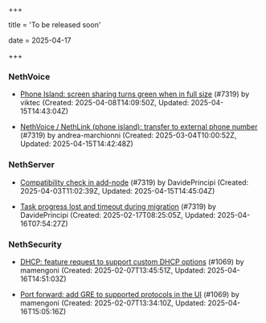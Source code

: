 +++

title = 'To be released soon'

date = 2025-04-17

+++

### NethVoice

- [Phone Island: screen sharing turns green when in full size](https://github.com/NethServer/dev/issues/7392) (#7319) by viktec (Created: 2025-04-08T14:09:50Z, Updated: 2025-04-15T14:43:04Z)

- [NethVoice / NethLink (phone island): transfer to external phone number](https://github.com/NethServer/dev/issues/7338) (#7319) by andrea-marchionni (Created: 2025-03-04T10:00:52Z, Updated: 2025-04-15T14:42:48Z)

### NethServer

- [Compatibility check in add-node](https://github.com/NethServer/dev/issues/7376) (#7319) by DavidePrincipi (Created: 2025-04-03T11:02:39Z, Updated: 2025-04-15T14:45:04Z)

- [Task progress lost and timeout during migration](https://github.com/NethServer/dev/issues/7319) (#7319) by DavidePrincipi (Created: 2025-02-17T08:25:05Z, Updated: 2025-04-16T07:54:27Z)

### NethSecurity

- [DHCP: feature request to support custom DHCP options](https://github.com/NethServer/nethsecurity/issues/1070) (#1069) by mamengoni (Created: 2025-02-07T13:45:51Z, Updated: 2025-04-16T14:51:03Z)

- [Port forward: add GRE to supported protocols in the UI](https://github.com/NethServer/nethsecurity/issues/1069) (#1069) by mamengoni (Created: 2025-02-07T13:34:10Z, Updated: 2025-04-16T15:05:16Z)

